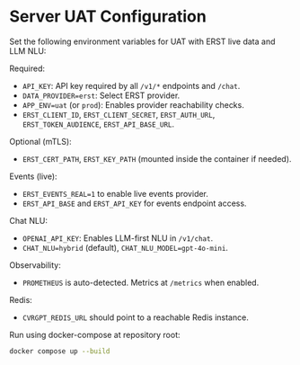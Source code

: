 # Server UAT Configuration

Set the following environment variables for UAT with ERST live data and LLM NLU:

Required:
- `API_KEY`: API key required by all `/v1/*` endpoints and `/chat`.
- `DATA_PROVIDER=erst`: Select ERST provider.
- `APP_ENV=uat` (or `prod`): Enables provider reachability checks.
- `ERST_CLIENT_ID`, `ERST_CLIENT_SECRET`, `ERST_AUTH_URL`, `ERST_TOKEN_AUDIENCE`, `ERST_API_BASE_URL`.

Optional (mTLS):
- `ERST_CERT_PATH`, `ERST_KEY_PATH` (mounted inside the container if needed).

Events (live):
- `ERST_EVENTS_REAL=1` to enable live events provider.
- `ERST_API_BASE` and `ERST_API_KEY` for events endpoint access.

Chat NLU:
- `OPENAI_API_KEY`: Enables LLM-first NLU in `/v1/chat`.
- `CHAT_NLU=hybrid` (default), `CHAT_NLU_MODEL=gpt-4o-mini`.

Observability:
- `PROMETHEUS` is auto-detected. Metrics at `/metrics` when enabled.

Redis:
- `CVRGPT_REDIS_URL` should point to a reachable Redis instance.

Run using docker-compose at repository root:
```bash
docker compose up --build
```
